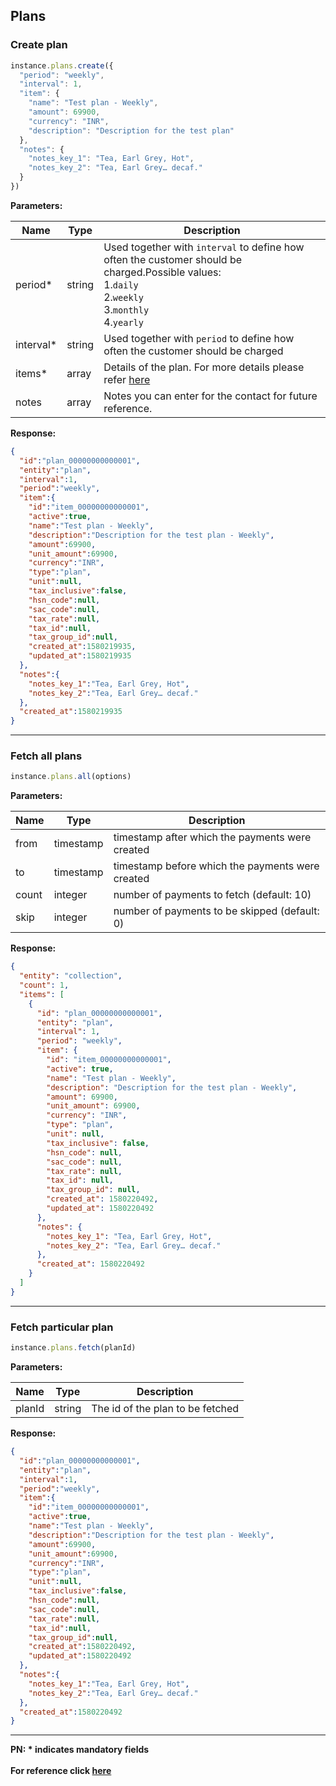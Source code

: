 ## Plans

### Create plan

```js
instance.plans.create({
  "period": "weekly",
  "interval": 1,
  "item": {
    "name": "Test plan - Weekly",
    "amount": 69900,
    "currency": "INR",
    "description": "Description for the test plan"
  },
  "notes": {
    "notes_key_1": "Tea, Earl Grey, Hot",
    "notes_key_2": "Tea, Earl Grey… decaf."
  }
})
```

**Parameters:**

| Name            | Type    | Description                                                                  |
|-----------------|---------|------------------------------------------------------------------------------|
| period*          | string | Used together with `interval` to define how often the customer should be charged.Possible values:<br>1.`daily` <br>2.`weekly`<br>3.`monthly` <br>4.`yearly`  |
| interval*          | string | Used together with `period` to define how often the customer should be charged  |
| items*          | array | Details of the plan. For more details please refer [here](https://razorpay.com/docs/api/subscriptions/#create-a-plan) |
| notes          | array | Notes you can enter for the contact for future reference.   |

**Response:**
```json
{
  "id":"plan_00000000000001",
  "entity":"plan",
  "interval":1,
  "period":"weekly",
  "item":{
    "id":"item_00000000000001",
    "active":true,
    "name":"Test plan - Weekly",
    "description":"Description for the test plan - Weekly",
    "amount":69900,
    "unit_amount":69900,
    "currency":"INR",
    "type":"plan",
    "unit":null,
    "tax_inclusive":false,
    "hsn_code":null,
    "sac_code":null,
    "tax_rate":null,
    "tax_id":null,
    "tax_group_id":null,
    "created_at":1580219935,
    "updated_at":1580219935
  },
  "notes":{
    "notes_key_1":"Tea, Earl Grey, Hot",
    "notes_key_2":"Tea, Earl Grey… decaf."
  },
  "created_at":1580219935
}
```
-------------------------------------------------------------------------------------------------------

### Fetch all plans

```js
instance.plans.all(options)
```

**Parameters:**

| Name  | Type      | Description                                      |
|-------|-----------|--------------------------------------------------|
| from  | timestamp | timestamp after which the payments were created  |
| to    | timestamp | timestamp before which the payments were created |
| count | integer   | number of payments to fetch (default: 10)        |
| skip  | integer   | number of payments to be skipped (default: 0)    |

**Response:**
```json
{
  "entity": "collection",
  "count": 1,
  "items": [
    {
      "id": "plan_00000000000001",
      "entity": "plan",
      "interval": 1,
      "period": "weekly",
      "item": {
        "id": "item_00000000000001",
        "active": true,
        "name": "Test plan - Weekly",
        "description": "Description for the test plan - Weekly",
        "amount": 69900,
        "unit_amount": 69900,
        "currency": "INR",
        "type": "plan",
        "unit": null,
        "tax_inclusive": false,
        "hsn_code": null,
        "sac_code": null,
        "tax_rate": null,
        "tax_id": null,
        "tax_group_id": null,
        "created_at": 1580220492,
        "updated_at": 1580220492
      },
      "notes": {
        "notes_key_1": "Tea, Earl Grey, Hot",
        "notes_key_2": "Tea, Earl Grey… decaf."
      },
      "created_at": 1580220492
    }
  ]
}
```
-------------------------------------------------------------------------------------------------------

### Fetch particular plan

```js
instance.plans.fetch(planId)
```

**Parameters:**

| Name  | Type      | Description                                      |
|-------|-----------|--------------------------------------------------|
| planId  | string | The id of the plan to be fetched  |

**Response:**
```json
{
  "id":"plan_00000000000001",
  "entity":"plan",
  "interval":1,
  "period":"weekly",
  "item":{
    "id":"item_00000000000001",
    "active":true,
    "name":"Test plan - Weekly",
    "description":"Description for the test plan - Weekly",
    "amount":69900,
    "unit_amount":69900,
    "currency":"INR",
    "type":"plan",
    "unit":null,
    "tax_inclusive":false,
    "hsn_code":null,
    "sac_code":null,
    "tax_rate":null,
    "tax_id":null,
    "tax_group_id":null,
    "created_at":1580220492,
    "updated_at":1580220492
  },
  "notes":{
    "notes_key_1":"Tea, Earl Grey, Hot",
    "notes_key_2":"Tea, Earl Grey… decaf."
  },
  "created_at":1580220492
}
```
-------------------------------------------------------------------------------------------------------

**PN: * indicates mandatory fields**
<br>
<br>
**For reference click [here](https://razorpay.com/docs/api/subscriptions/#plans)**
